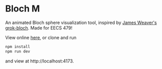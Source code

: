 # Bloch M

An animated Bloch sphere visualization tool, inspired by [James Weaver's grok-bloch](https://github.com/JavaFXpert/grok-bloch/). Made for EECS 479!

View online [here](https://blochm.waning.dev), or clone and run

```sh
npm install
npm run dev
```

and view at http://localhost:4173.
